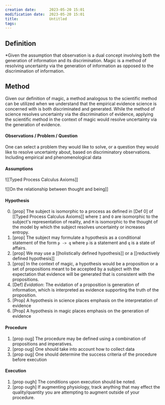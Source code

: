 ```yaml
---
creation date:		2023-05-20 15:01
modification date:	2023-05-20 15:01
title: 				Untitled
tags:
---
```

## Definition
*Given the assumption that observation is a dual concept involving both the generation of information and its discrimination. Magic is a method of resolving uncertainty via the generation of information as opposed to the discrimination of information.

## Method
Given our definition of magic, a method analogous to the scientific method can be utilized when we understand that the empirical evidence science is concerned with is both discriminated and generated. While the method of science resolves uncertainty via the discrimination of evidence, applying the scientific method in the context of magic would resolve uncertainty via the generation of evidence.

#### Observations / Problem / Question
One can select a problem they would like to solve, or a question they would like to resolve uncertainty about, based on discriminatory observations. Including empirical and phenomenological data

#### Assumptions
![[Typed Process Calculus Axioms]]

![[On the relationship between thought and being]]

#### Hypothesis
0. [prop] The subject is isomorphic to a process as defined in [Def 0] of [[Typed Process Calculus Axioms]] where `I` and `O` are isomorphic to the subject's representation of reality, and `M` is isomorphic to the thought of the model by which the subject resolves uncertainty or increases entropy.
1. [prop] The subject may formulate a hypothesis as a conditional statement of the form `p -> q`  where `p` is a statement and `q` is a state of affairs.
3. [prop] We may use a [[holistically defined hypothesis]] or a [[reductively defined hypothesis]]
4. [prop] In the context of magic, a hypothesis would be a proposition or a set of propositions meant to be accepted by a subject with the expectation that evidence will be generated that is consistent with the propositions.
5. [Def] *Evidation*: The evidation of a proposition is generation of information, which is interpreted as evidence supporting the truth of the proposition.
6. [Prop] A hypothesis in science places emphasis on the interpretation of evidence
7. [Prop] A hypothesis in magic places emphasis on the generation of evidence

#### Procedure
1. [prop oug] The procedure may be defined using a combination of propositions and imperatives.
2. [prop oug] One should take into account how to collect data 
3. [prop oug] One should determine the success criteria of the procedure before execution

#### Execution 
1. [prop ough] The conditions upon execution should be noted. 
2. [prop ough] If augmenting physiology, track anything that may effect the quality/quantity you are attempting to augment outside of your procedure.